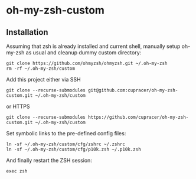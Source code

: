 # oh-my-zsh-custom

## Installation

Assuming that zsh is already installed and current shell, manually setup oh-my-zsh as usual and cleanup dummy custom directory:
```
git clone https://github.com/ohmyzsh/ohmyzsh.git ~/.oh-my-zsh
rm -rf ~/.oh-my-zsh/custom
```
Add this project either via SSH
```
git clone --recurse-submodules git@github.com:cupracer/oh-my-zsh-custom.git ~/.oh-my-zsh/custom
```
or HTTPS
```
git clone --recurse-submodules https://github.com/cupracer/oh-my-zsh-custom.git ~/.oh-my-zsh/custom
```
Set symbolic links to the pre-defined config files:
```
ln -sf ~/.oh-my-zsh/custom/cfg/zshrc ~/.zshrc
ln -sf ~/.oh-my-zsh/custom/cfg/p10k.zsh ~/.p10k.zsh
```
And finally restart the ZSH session:
```
exec zsh
```

